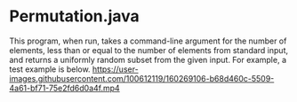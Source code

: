 # Permutation.java
This program, when run, takes a command-line argument for the number of elements,
less than or equal to the number of elements from standard input, and returns a 
uniformly random subset from the given input. 
For example, a test example is below.
https://user-images.githubusercontent.com/100612119/160269106-b68d460c-5509-4a61-bf71-75e2fd6d0a4f.mp4


